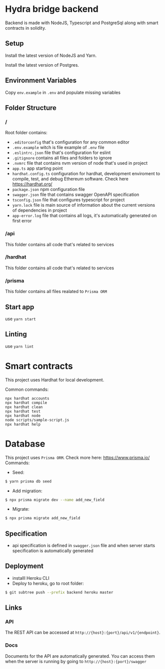 # Hydra bridge backend

Backend is made with NodeJS, Typescript and PostgreSql along with smart contracts in solidity.

## Setup

Install the latest version of NodeJS and Yarn.

Install the latest version of Postgres.

## Environment Variables

Copy `env.example` in `.env` and populate missing variables

## Folder Structure

### /

Root folder contains:

- `.editorconfig` that's configuration for any common editor
- `.env.example` witch is file example of `.env` file
- `.eslintrc.json` file that's configuration for eslint
- `.gitignore` contains all files and folders to ignore
- `.nvmrc` file that contains nvm version of node that's used in project
- `app.ts` app starting point
- `hardhat.config.ts` configuration for hardhat, development enviroment to compile, test, and debug Ethereum software. Check here https://hardhat.org/
- `package.json` npm configuration file
- `swagger.json` file that contains swagger OpenAPI specification
- `tsconfig.json` file that configures typescript for project
- `yarn.lock` file is main source of information about the current versions of dependencies in project
- `app-error.log` file that contains all logs, it's automatically generated on first error

### /api

This folder contains all code that's related to services

### /hardhat

This folder contains all code that's related to services

### /prisma

This folder contains all files realated to `Prisma ORM`

## Start app

use `yarn start`

## Linting

use `yarn lint`

# Smart contracts

This project uses Hardhat for local development.

Common commands:

```shell
npx hardhat accounts
npx hardhat compile
npx hardhat clean
npx hardhat test
npx hardhat node
node scripts/sample-script.js
npx hardhat help
```

# Database

This project uses `Prisma ORM`. Check more here: https://www.prisma.io/
Commands:

- Seed:

```bash
$ yarn prisma db seed
```

- Add migration:

```bash
$ npx prisma migrate dev --name add_new_field
```

- Migrate:

```bash
$ npx prisma migrate add_new_field
```

## Specification

- api specification is defined in `swagger.json` file and when server starts specification is automatically generated

## Deployment

- installl Heroku CLI
- Deploy to heroku, go to root folder:

```bash
$ git subtree push --prefix backend heroku master
```

## Links

### API

The REST API can be accessed at `http://{host}:{port}/api/v1/{endpoint}`.

### Docs

Documents for the API are automatically generated. You can access them when the server is running by going to `http://{host}:{port}/swagger`
